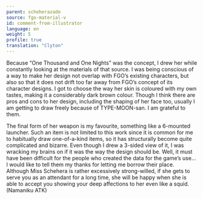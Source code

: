 ```yaml
---
parent: scheherazade
source: fgo-material-v
id: comment-from-illustrator
language: en
weight: 5
profile: true
translation: "Clyton"
---
```


Because “One Thousand and One Nights” was the concept, I drew her while constantly looking at the materials of that source. I was being conscious of a way to make her design not overlap with FGO’s existing characters, but also so that it does not drift too far away from FGO’s concept of its character designs. I got to choose the way her skin is coloured with my own tastes, making it a considerably dark brown colour. Though I think there are pros and cons to her design, including the shaping of her face too, usually I am getting to draw freely because of TYPE-MOON-san. I am grateful to them.

The final form of her weapon is my favourite, something like a 6-mounted launcher. Such an item is not limited to this work since it is common for me to habitually draw one-of-a-kind items, so it has structurally become quite complicated and bizarre. Even though I drew a 3-sided view of it, I was wracking my brains on if it was the way the design should be. Well, it must have been difficult for the people who created the data for the game’s use… I would like to tell them my thanks for letting me borrow their place. Although Miss Schehera is rather excessively strong-willed, if she gets to serve you as an attendant for a long time, she will be happy when she is able to accept you showing your deep affections to her even like a squid. (Namaniku ATK)
